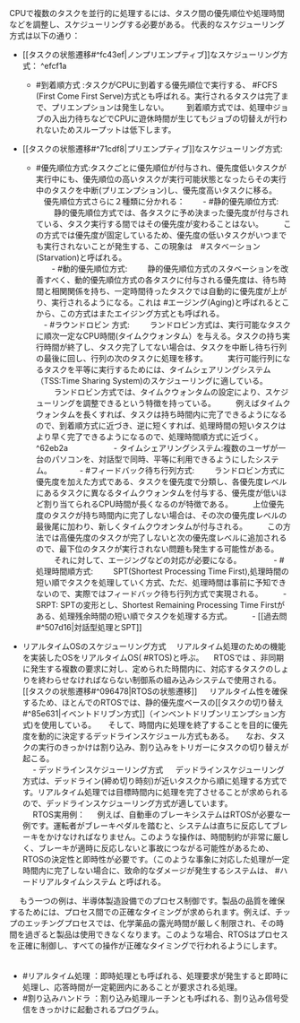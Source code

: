 CPUで複数のタスクを並行的に処理するには、タスク間の優先順位や処理時間などを調整し、スケジューリングする必要がある。
代表的なスケジューリング方式は以下の通り：
- [[タスクの状態遷移#^fc43ef|ノンプリエンプティブ]]なスケジューリング方式： ^efcf1a
  - #到着順方式 :タスクがCPUに到着する優先順位で実行する、 #FCFS (First Come First Serve)方式とも呼ばれる。実行されるタスクは完了まで、プリエンプションは発生しない。
　　到着順方式では、処理中ジョブの入出力待ちなどでCPUに遊休時間が生じてもジョブの切替えが行われないためスループットは低下します。
- [[タスクの状態遷移#^71cdf8|プリエンプティブ]]なスケジューリング方式:
  - #優先順位方式:タスクごとに優先順位が付与され、優先度低いタスクが実行中にも、優先順位の高いタスクが実行可能状態となったらその実行中のタスクを中断(プリエンプション)し、優先度高いタスクに移る。
　優先順位方式さらに２種類に分かれる：
　　- #静的優先順位方式:
　　  静的優先順位方式では、各タスクに予め決まった優先度が付与されている、タスク実行する間ではその優先度が変わることはない。
　　  この方式では優先度が固定しているため、優先度の低いタスクがいつまでも実行されないことが発生する、この現象は　#スタベーション(Starvation)と呼ばれる。
　　  
　　- #動的優先順位方式:
　　  静的優先順位方式のスタベーションを改善すべく、動的優先順位方式の各タスクに付与される優先度は、待ち時間と相関関係を持ち、一定時間待ったタスクでは自動的に優先度が上がり、実行されるようになる。これは #エージング(Aging)と呼ばれるとこから、この方式はまたエイジング方式とも呼ばれる。
　　  
　- #ラウンドロビン 方式:
　  　ランドロビン方式は、実行可能なタスクに順次一定なCPU時間(タイムクウォンタム）を与える。タスクの持ち実行時間が終了し、タスク完了してない場合は、タスクを中断し待ち行列の最後に回し、行列の次のタスクに処理を移す。
　  　実行可能行列になるタスクを平等に実行するためには、タイムシェアリングシステム（TSS:Time Sharing System)のスケジューリングに適している。
　  　ランドロビン方式では、タイムクウォンタムの設定により、スケジューリングを調整できるという特徴を持っている。
　  　例えばタイムクウォンタムを長くすれば、タスクは持ち時間内に完了できるようになるので、到着順方式に近づき、逆に短くすれば、処理時間の短いタスクはより早く完了できるようになるので、処理時間順方式に近づく。 ^62eb2a
　  　
　　　- タイムシェアリングシステム:複数のユーザが一台のパソコンを、対話型で同時、平等に利用できるようにしたシステム。
　　
　- #フィードバック待ち行列方式:
　  　ランドロビン方式に優先度を加えた方式である、タスクを優先度で分類し、各優先度レベルにあるタスクに異なるタイムクウォンタムを付与する、優先度が低いほど割り当てられるCPU時間が長くなるのが特徴である。
　  　上位優先度のタスクが持ち時間内に完了しない場合は、その次の優先度レベルの最後尾に加わり、新しくタイムクウオンタムが付与される。
　  　この方法では高優先度のタスクが完了しないと次の優先度レベルに追加されるので、最下位のタスクが実行されない問題も発生する可能性がある。
　  　それに対して、エージングなどの対応が必要になる。
　  　
　  - #処理時間順方式:
　   　SPT(Shortest Processing Time First),処理時間の短い順でタスクを処理していく方式、ただ、処理時間は事前に予知できないので、実際ではフィードバック待ち行列方式で実現される。
　   　- SRPT: SPTの変形とし、Shortest Remaining Processing Time Firstがある、処理残余時間の短い順でタスクを処理する方式。
　   　- [[過去問#^507d16|対話型処理とSPT]]

- リアルタイムOSのスケジューリング方式
  　リアルタイム処理のための機能を実装したOSをリアルタイムOS( #RTOS)と呼ぶ。
  　RTOSでは 、非同期に発生する複数の要求に対し、定められた時間内に、対応するタスクのしょりを終わらせなければならない制御系の組み込みシステムで使用される。[[タスクの状態遷移#^096478|RTOSの状態遷移]]
　  リアルタイム性を確保するため、ほとんでのRTOSでは、静的優先度ベースの[[タスクの切り替え#^85e631|イベントドリブン方式]]（インベントドリブンリエンプション方式)を使用している。
　  そして、時間内に処理を終了することを目的に優先度を動的に決定するデッドラインスケジュール方式もある。
　  なお、タスクの実行のきっかけは割り込み、割り込みをトリガーにタスクの切り替えが起こる。
　  
　  - デッドラインスケジューリング方式
　    デッドラインスケジューリング方式は、デッドライン(締め切り時刻)が近いタスクから順に処理する方式です。リアルタイム処理では目標時間内に処理を完了させることが求められるので、デッドラインスケジューリング方式が適しています。
　  
　  RTOS実用例：
　  例えば、自動車のブレーキシステムはRTOSが必要な一例です。運転者がブレーキペダルを踏むと、システムは直ちに反応してブレーキをかけなければなりません。このような操作は、時間制約が非常に厳しく、ブレーキが適時に反応しないと事故につながる可能性があるため、RTOSの決定性と即時性が必要です。（このような事象に対応した処理が一定時間内に完了しない場合に、致命的なダメージが発生するシステムは、 #ハードリアルタイムシステム と呼ばれる。

　  もう一つの例は、半導体製造設備でのプロセス制御です。製品の品質を確保するためには、プロセス間での正確なタイミングが求められます。例えば、チップのエッチングプロセスでは、化学薬品の露光時間が厳しく制限され、その時間を過ぎると製品は使用できなくなります。このような場合、RTOSはプロセスを正確に制御し、すべての操作が正確なタイミングで行われるようにします。
　
- #リアルタイム処理 ：即時処理とも呼ばれる、処理要求が発生すると即時に処理し、応答時間が一定範囲内にあることが要求される処理。
- #割り込みハンドラ ：割り込み処理ルーチンとも呼ばれる、割り込み信号受信をきっかけに起動されるプログラム。
